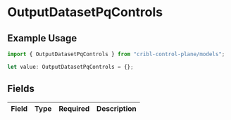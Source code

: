 # OutputDatasetPqControls

## Example Usage

```typescript
import { OutputDatasetPqControls } from "cribl-control-plane/models";

let value: OutputDatasetPqControls = {};
```

## Fields

| Field       | Type        | Required    | Description |
| ----------- | ----------- | ----------- | ----------- |